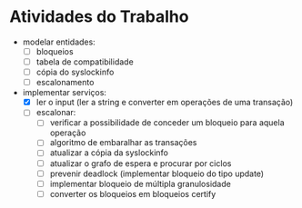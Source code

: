 # Atividades do Trabalho
- modelar entidades:
    - [ ] bloqueios
    - [ ] tabela de compatibilidade
    - [ ] cópia do syslockinfo
    - [ ] escalonamento

- implementar serviços:
    - [x] ler o input (ler a string e converter em operações de uma transação)
    - [ ] escalonar:
        - [ ] verificar a possibilidade de conceder um bloqueio para aquela operação
        - [ ] algoritmo de embaralhar as transações
        - [ ] atualizar a cópia da syslockinfo
        - [ ] atualizar o grafo de espera e procurar por ciclos
        - [ ] prevenir deadlock (implementar bloqueio do tipo update)
        - [ ] implementar bloqueio de múltipla granulosidade
        - [ ] converter os bloqueios em bloqueios certify
